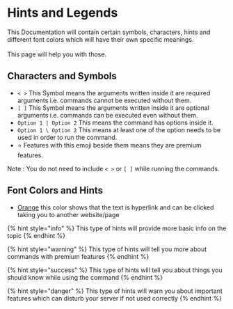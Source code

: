 # Hints and Legends

This Documentation will contain certain symbols, characters, hints and different font colors which will have their own specific meanings. \
\
This page will help you with those.

## Characters and Symbols

* `< >` This Symbol means the arguments written inside it are required arguments i.e. commands cannot be executed without them.
* `[ ]` This Symbol means the arguments written inside it are optional arguments i.e. commands can be executed even without them.
* `Option 1 | Option 2` This means the command has options inside it.
* `Option 1 \ Option 2` This means at least one of the option needs to be used in order to run the command.
* ⭐ Features with this emoji beside them means they are premium features.

Note : You do not need to include  `< >` or `[ ]` while running the commands.

## Font Colors and Hints

* [Orange](hints-and-legends.md#characters-and-symbols) this color shows that the text is hyperlink and can be clicked taking you to another website/page

{% hint style="info" %}
This type of hints will provide more basic info on the topic
{% endhint %}

{% hint style="warning" %}
This type of hints will tell you more about commands with premium features
{% endhint %}

{% hint style="success" %}
This type of hints will tell you about things you should know while using the command
{% endhint %}

{% hint style="danger" %}
This type of hints will warn you about important features which can disturb your server if not used correctly
{% endhint %}
